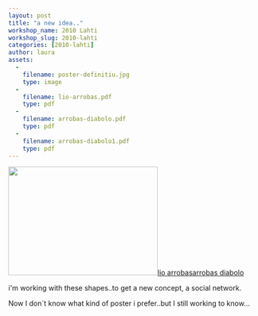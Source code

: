 ```yaml
---
layout: post
title: "a new idea.."
workshop_name: 2010 Lahti
workshop_slug: 2010-lahti
categories: [2010-lahti]
author: laura 
assets:
  -
    filename: poster-definitiu.jpg
    type: image
  -
    filename: lio-arrobas.pdf
    type: pdf
  -
    filename: arrobas-diabolo.pdf
    type: pdf
  -
    filename: arrobas-diabolo1.pdf
    type: pdf
---
```

<a href="http://workshops.nodebox.net/2010/wp-content/uploads/poster-definitiu.jpg"><img class="alignnone size-medium wp-image-644" title="poster definitiu" src="http://workshops.nodebox.net/2010/wp-content/uploads/poster-definitiu-300x219.jpg" alt="" width="300" height="219" /></a><a href="http://workshops.nodebox.net/2010/wp-content/uploads/lio-arrobas.pdf">lio arrobas</a><a href="http://workshops.nodebox.net/2010/wp-content/uploads/arrobas-diabolo1.pdf">arrobas diabolo</a>

i'm working with these shapes..to get a new concept, a social network.

Now I don´t know what kind of poster i prefer..but I still working to know...
